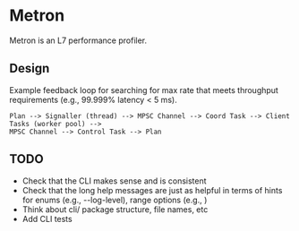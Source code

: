 # Metron

Metron is an L7 performance profiler.

## Design

Example feedback loop for searching for max rate that meets throughput requirements (e.g., 99.999% latency < 5 ms).

```
Plan --> Signaller (thread) --> MPSC Channel --> Coord Task --> Client Tasks (worker pool) -->
MPSC Channel --> Control Task --> Plan
```

## TODO

- Check that the CLI makes sense and is consistent
- Check that the long help messages are just as helpful in terms of hints for enums (e.g., --log-level), range options (e.g., )
- Think about cli/ package structure, file names, etc
- Add CLI tests
